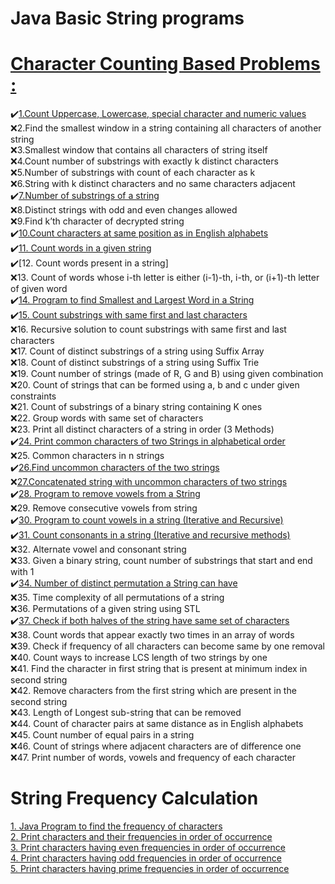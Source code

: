# Java Basic String programs
# [Character Counting Based Problems :](https://www.geeksforgeeks.org/string-data-structure/#sorting%20&%20searching)</br>

:heavy_check_mark:[1.Count Uppercase, Lowercase, special character and numeric values](https://github.com/maainul/Java/blob/master/src/intervieQuestions/String/CC_1_CountUppercaseLowercaseSpecialCharacterAndNumericValues/_1_CountUppercaseLowercaseSpecialCharacterAndNumericValues.java)</br>
:x:2.Find the smallest window in a string containing all characters of another string</br>
:x:3.Smallest window that contains all characters of string itself</br>
:x:4.Count number of substrings with exactly k distinct characters</br>
:x:5.Number of substrings with count of each character as k</br>
:x:6.String with k distinct characters and no same characters adjacent</br>
:heavy_check_mark:[7.Number of substrings of a string](https://github.com/maainul/Java/blob/master/src/intervieQuestions/String/CC_7_NumberOfSubstringsOfaString/_7_NumberOfSubstringsOfaString.java)</br>
:x:8.Distinct strings with odd and even changes allowed</br>
:x:9.Find k’th character of decrypted string</br>
:heavy_check_mark:[10.Count characters at same position as in English alphabets](https://github.com/maainul/Java/blob/master/src/intervieQuestions/String/_CC_10_CountCharactersAtSamePositionAsInEnglishAlphabets/_10_CountCharactersAtSamePositionAsInEnglishAlphabets.java)</br>
:heavy_check_mark:[11. Count words in a given string](https://github.com/maainul/Java/blob/master/src/intervieQuestions/String/CC_11_CountNumberOfWords/_11_CountNumberOfWords.java)</br>
:heavy_check_mark:[12. Count words present in a string]</br>
:x:13. Count of words whose i-th letter is either (i-1)-th, i-th, or (i+1)-th letter of given word</br>
:heavy_check_mark:[14. Program to find Smallest and Largest Word in a String](https://github.com/maainul/Java/blob/master/src/intervieQuestions/String/CC_14_ProgramtoFindSmallestAndLargestWordInaString/_14_ProgramtoFindSmallestAndLargestWordInaString.java)</br>
:heavy_check_mark:[15. Count substrings with same first and last characters](https://github.com/maainul/Java/blob/master/src/intervieQuestions/String/CC_15_CountSubstringsWithSameFirstAndLastCharacters/_15_CountSubstringsWithSameFirstAndLastCharacters.java)</br>
:x:16. Recursive solution to count substrings with same first and last characters</br>
:x:17. Count of distinct substrings of a string using Suffix Array</br>
:x:18. Count of distinct substrings of a string using Suffix Trie</br>
:x:19. Count number of strings (made of R, G and B) using given combination</br>
:x:20. Count of strings that can be formed using a, b and c under given constraints</br>
:x:21. Count of substrings of a binary string containing K ones</br>
:x:22. Group words with same set of characters</br>
:x:23. Print all distinct characters of a string in order (3 Methods)</br>
:heavy_check_mark:[24. Print common characters of two Strings in alphabetical order](https://github.com/maainul/Java/blob/master/src/intervieQuestions/String/_CC_24_PrintCommonCharactersOfTwoStringsinAlphabeticalOrder/_24_PrintCommonCharactersOfTwoStringsinAlphabeticalOrder.java)</br>
:x:25. Common characters in n strings</br>
:heavy_check_mark:[26.Find uncommon characters of the two strings](https://www.geeksforgeeks.org/find-uncommon-characters-two-strings/)</br>
:x:[27.Concatenated string with uncommon characters of two strings](https://www.geeksforgeeks.org/concatenated-string-uncommon-characters-two-strings/)</br>
:heavy_check_mark:[28. Program to remove vowels from a String](https://www.geeksforgeeks.org/program-remove-vowels-string/)</br>
:x:29. Remove consecutive vowels from string</br>
:heavy_check_mark:[30. Program to count vowels in a string (Iterative and Recursive)](https://www.geeksforgeeks.org/program-count-vowels-string-iterative-recursive/)</br>
:heavy_check_mark:[31. Count consonants in a string (Iterative and recursive methods)](https://www.geeksforgeeks.org/count-consonants-string-iterative-recursive-methods/)</br>
:x:32. Alternate vowel and consonant string</br>
:x:33. Given a binary string, count number of substrings that start and end with 1</br>
:heavy_check_mark:[34. Number of distinct permutation a String can have](https://www.geeksforgeeks.org/number-distinct-permutation-string-can/)</br>
:x:35. Time complexity of all permutations of a string</br>
:x:36. Permutations of a given string using STL</br>
:heavy_check_mark:[37. Check if both halves of the string have same set of characters](https://github.com/maainul/Java/blob/master/src/intervieQuestions/String/_CC_37_CheckBothHalfOfStringSameOfCharacter/_CC_37_CheckBothHalfOfStringSameOfCharacter.java)</br>
:x:38. Count words that appear exactly two times in an array of words</br>
:x:39. Check if frequency of all characters can become same by one removal</br>
:x:40. Count ways to increase LCS length of two strings by one</br>
:x:41. Find the character in first string that is present at minimum index in second string</br>
:x:42. Remove characters from the first string which are present in the second string</br>
:x:43. Length of Longest sub-string that can be removed</br>
:x:44. Count of character pairs at same distance as in English alphabets</br>
:x:45. Count number of equal pairs in a string</br>
:x:46. Count of strings where adjacent characters are of difference one</br>
:x:47. Print number of words, vowels and frequency of each character</br>

# String Frequency Calculation

[1. Java Program to find the frequency of characters](https://www.faceprep.in/program-to-find-the-frequency-of-characters-in-a-string/)</br>
[2. Print characters and their frequencies in order of occurrence](https://www.geeksforgeeks.org/print-characters-frequencies-order-occurrence/)</br>
[3. Print characters having even frequencies in order of occurrence](https://github.com/maainul/Java/blob/master/src/intervieQuestions/String/FC_3_CharactersHavingEvenFrequenciesInOrderOfOccurrence/FC_3_CharactersHavingEvenFrequenciesInOrderOfOccurrence.java)</br>
[4. Print characters having odd frequencies in order of occurrence](https://github.com/maainul/Java/blob/master/src/intervieQuestions/String/FC_4_CharactersHavingOddFrequenciesInOrderOfOccurrence/FC_4_CharactersHavingOddFrequenciesInOrderOfOccurrence.java)</br>
[5. Print characters having prime frequencies in order of occurrence](https://www.geeksforgeeks.org/print-characters-having-prime-frequencies-in-order-of-occurrence/)</br>
